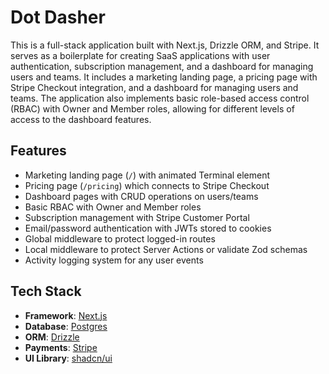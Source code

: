 # Dot Dasher

This is a full-stack application built with Next.js, Drizzle ORM, and Stripe. It serves as a boilerplate for creating SaaS applications with user authentication, subscription management, and a dashboard for managing users and teams.
It includes a marketing landing page, a pricing page with Stripe Checkout integration, and a dashboard for managing users and teams. The application also implements basic role-based access control (RBAC) with Owner and Member roles, allowing for different levels of access to the dashboard features.

## Features

- Marketing landing page (`/`) with animated Terminal element
- Pricing page (`/pricing`) which connects to Stripe Checkout
- Dashboard pages with CRUD operations on users/teams
- Basic RBAC with Owner and Member roles
- Subscription management with Stripe Customer Portal
- Email/password authentication with JWTs stored to cookies
- Global middleware to protect logged-in routes
- Local middleware to protect Server Actions or validate Zod schemas
- Activity logging system for any user events

## Tech Stack

- **Framework**: [Next.js](https://nextjs.org/)
- **Database**: [Postgres](https://www.postgresql.org/)
- **ORM**: [Drizzle](https://orm.drizzle.team/)
- **Payments**: [Stripe](https://stripe.com/)
- **UI Library**: [shadcn/ui](https://ui.shadcn.com/)
